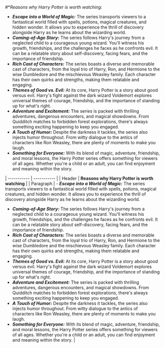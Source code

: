 #**Reasons why Harry Potter is worth watching:*
- ***Escape into a World of Magic:*** The series transports viewers to a fantastical world filled with spells, potions, magical creatures, and hidden wonder. It allows you to experience the thrill of discovery alongside Harry as he learns about the wizarding world.
- ***Coming-of-Age Story:*** The series follows Harry's journey from a neglected child to a courageous young wizard. You'll witness his growth, friendships, and the challenges he faces as he confronts evil. It can be a relatable story about self-discovery, facing fears, and the importance of friendship.
- ***Rich Cast of Characters:*** The series boasts a diverse and memorable cast of characters, from the loyal trio of Harry, Ron, and Hermione to the wise Dumbledore and the mischievous Weasley family. Each character has their own quirks and strengths, making them relatable and engaging.
- ***Themes of Good vs. Evil:*** At its core, Harry Potter is a story about good versus evil.  Harry's fight against the dark wizard Voldemort explores universal themes of courage, friendship, and the importance of standing up for what's right.
- ***Adventure and Excitement:*** The series is packed with thrilling adventures, dangerous encounters, and magical showdowns. From Quidditch matches to forbidden forest explorations, there's always something exciting happening to keep you engaged.
- ***A Touch of Humor:*** Despite the darkness it tackles, the series also injects humor throughout. From witty dialogue to the antics of characters like Ron Weasley, there are plenty of moments to make you laugh.
- ***Something for Everyone:*** With its blend of magic, adventure, friendship, and moral lessons, the Harry Potter series offers something for viewers of all ages. Whether you're a child or an adult, you can find enjoyment and meaning within the story.

| ----------- | ----------- |
| Header | **Reasons why Harry Potter is worth watching** |
| Paragraph | - ***Escape into a World of Magic:*** The series transports viewers to a fantastical world filled with spells, potions, magical creatures, and hidden wonder. It allows you to experience the thrill of discovery alongside Harry as he learns about the wizarding world.
- ***Coming-of-Age Story:*** The series follows Harry's journey from a neglected child to a courageous young wizard. You'll witness his growth, friendships, and the challenges he faces as he confronts evil. It can be a relatable story about self-discovery, facing fears, and the importance of friendship.
- ***Rich Cast of Characters:*** The series boasts a diverse and memorable cast of characters, from the loyal trio of Harry, Ron, and Hermione to the wise Dumbledore and the mischievous Weasley family. Each character has their own quirks and strengths, making them relatable and engaging.
- ***Themes of Good vs. Evil:*** At its core, Harry Potter is a story about good versus evil.  Harry's fight against the dark wizard Voldemort explores universal themes of courage, friendship, and the importance of standing up for what's right.
- ***Adventure and Excitement:*** The series is packed with thrilling adventures, dangerous encounters, and magical showdowns. From Quidditch matches to forbidden forest explorations, there's always something exciting happening to keep you engaged.
- ***A Touch of Humor:*** Despite the darkness it tackles, the series also injects humor throughout. From witty dialogue to the antics of characters like Ron Weasley, there are plenty of moments to make you laugh.
- ***Something for Everyone:*** With its blend of magic, adventure, friendship, and moral lessons, the Harry Potter series offers something for viewers of all ages. Whether you're a child or an adult, you can find enjoyment and meaning within the story. |
